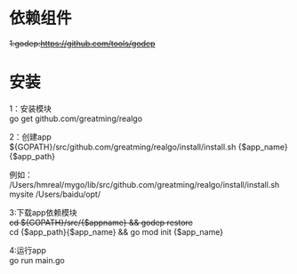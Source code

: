 
# 依赖组件
~~1:godep:https://github.com/tools/godep~~

# 安装  
1：安装模块  
go get github.com/greatming/realgo  

2：创建app  
${GOPATH}/src/github.com/greatming/realgo/install/install.sh  {$app_name}  {$app_path}

例如： /Users/hmreal/mygo/lib/src/github.com/greatming/realgo/install/install.sh  mysite  /Users/baidu/opt/

3:下载app依赖模块  
~~cd  ${GOPATH}/src/{$appname} && godep restore~~   
cd {$app_path}{$app_name} && go mod init {$app_name}

4:运行app  
go run main.go  







